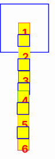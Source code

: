 <!DOCTYPE HTML>
<html lang="es">
  <head>
    <meta charset="utf-8/">
    <title><h1>Examen</h1></title>
  <style>
    body{
    border: 2px solid blue;
    height: 30px;
    width: 30px;
    margin: auto;
    margin-top: 10px;
    float: left;
    }
    h1{
    color: red;
    margin: 5px;
    padding: 5px;
    font-color: red;
    }
    .contenedor{
    background-color: yellow;
    text-align: center;
    border: 2px solid blue;
    height: 30px;
    width: 30px;
    float: right;
    text-align: center;
    }
    .uno{
    width: 30px;
    height: 30px;
    border: 1px solid red;
    margin: auto;
    }
    .{
    }
    .dos{
    width: 30px;
    height: 30px;
    border: 1px solid pink;
    margin: auto;
    }
    .{
    }
    .tres{
    width: 30px;
    height: 30px;
    border: 1px solid black;
    margin: auto;
    }
    .{
    }
    .cuatro{
    width: 30px;
    height: 30px;
    border: 1px solid green;
    margin: auto;
    }
    .{
    }
    .cinco{
    width: 30px;
    height: 30px;
    border: 1px solid orange;
    margin: auto;
    }
    .{
    }
    .seis{
    width: 30px;
    height: 30px;
    border: 1px solid purple;
    margin: auto;
    }
    .{
    }
    </style>
  </head>
  <body>
   <div class="uno contenedor">
     <h1>1</h1>
    </div>
    <div class=" contenedor">
     <h1></h1>
    </div>
    <div class="dos contenedor">
     <h1>2</h1>
    </div>
    <div class=" contenedor">
     <h1></h1>
    </div>
    <div class="tres contenedor">
     <h1>3</h1>
    </div>
    <div class=" contenedor">
     <h1></h1
    </div>
    <div class="cuatro contenedor">
     <h1>4</h1>
    </div>
    <div class=" contenedor">
     <h1></h1>
    </div>
    <div class="cinco contenedor">
     <h1>5</h1>
    </div>
    <div class=" contenedor">
     <h1></h1>
    </div>
    <div class="seis contenedor">
     <h1>6</h1>
    </div>
  </body>
  </head>
  </html>
